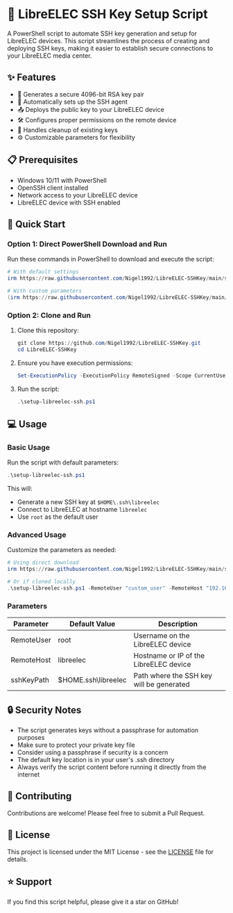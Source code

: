 # 🔑 LibreELEC SSH Key Setup Script

A PowerShell script to automate SSH key generation and setup for LibreELEC devices. This script streamlines the process of creating and deploying SSH keys, making it easier to establish secure connections to your LibreELEC media center.

## ✨ Features

- 🔐 Generates a secure 4096-bit RSA key pair
- 🚀 Automatically sets up the SSH agent
- 📤 Deploys the public key to your LibreELEC device
- 🛠️ Configures proper permissions on the remote device
- 💫 Handles cleanup of existing keys
- ⚙️ Customizable parameters for flexibility

## 📋 Prerequisites

- Windows 10/11 with PowerShell
- OpenSSH client installed
- Network access to your LibreELEC device
- LibreELEC device with SSH enabled

## 🚀 Quick Start

### Option 1: Direct PowerShell Download and Run
Run these commands in PowerShell to download and execute the script:

```powershell
# With default settings
irm https://raw.githubusercontent.com/Nigel1992/LibreELEC-SSHKey/main/setup-libreelec-ssh.ps1 | iex

# With custom parameters
(irm https://raw.githubusercontent.com/Nigel1992/LibreELEC-SSHKey/main/setup-libreelec-ssh.ps1) -RemoteUser "custom_user" -RemoteHost "192.168.1.100" -sshKeyPath "$HOME\.ssh\custom_key"
```

### Option 2: Clone and Run
1. Clone this repository:
   ```powershell
   git clone https://github.com/Nigel1992/LibreELEC-SSHKey.git
   cd LibreELEC-SSHKey
   ```

2. Ensure you have execution permissions:
   ```powershell
   Set-ExecutionPolicy -ExecutionPolicy RemoteSigned -Scope CurrentUser
   ```

3. Run the script:
   ```powershell
   .\setup-libreelec-ssh.ps1
   ```

## 💻 Usage

### Basic Usage

Run the script with default parameters:
```powershell
.\setup-libreelec-ssh.ps1
```

This will:
- Generate a new SSH key at `$HOME\.ssh\libreelec`
- Connect to LibreELEC at hostname `libreelec`
- Use `root` as the default user

### Advanced Usage

Customize the parameters as needed:
```powershell
# Using direct download
irm https://raw.githubusercontent.com/Nigel1992/LibreELEC-SSHKey/main/setup-libreelec-ssh.ps1 | iex -RemoteUser "custom_user" -RemoteHost "192.168.1.100" -sshKeyPath "$HOME\.ssh\custom_key"

# Or if cloned locally
.\setup-libreelec-ssh.ps1 -RemoteUser "custom_user" -RemoteHost "192.168.1.100" -sshKeyPath "$HOME\.ssh\custom_key"
```

### Parameters

| Parameter | Default Value | Description |
|-----------|--------------|-------------|
| RemoteUser | root | Username on the LibreELEC device |
| RemoteHost | libreelec | Hostname or IP of the LibreELEC device |
| sshKeyPath | $HOME\.ssh\libreelec | Path where the SSH key will be generated |

## 🔒 Security Notes

- The script generates keys without a passphrase for automation purposes
- Make sure to protect your private key file
- Consider using a passphrase if security is a concern
- The default key location is in your user's .ssh directory
- Always verify the script content before running it directly from the internet

## 🤝 Contributing

Contributions are welcome! Please feel free to submit a Pull Request.

## 📝 License

This project is licensed under the MIT License - see the [LICENSE](LICENSE) file for details.

## ⭐ Support

If you find this script helpful, please give it a star on GitHub! 